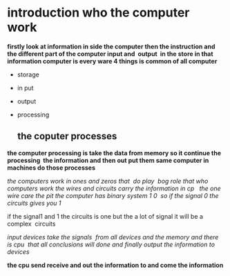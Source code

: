# introduction who the computer work 

**firstly look at information in side the computer then the instruction and the different part of the computer input and  output  in the store in that information computer is every ware 4 things is common of all computer** 

* storage

* in put

* output

* processing

    ## the coputer processes
**the computer processing is take the data from memory so it continue the processing  the information and then out put them same computer in machines do those processes**

*the computers work in ones and zeros that  do play  bog role that who computers work the wires and circuits carry the information in cp   the one wire care the pit the computer has binary system 1 0  so if the signal 0 the circuits gives you 1*

if the signal1 and 1 the circuits is one but the a lot of signal it will be a complex  circuits 

*input devices take the signals  from all devices and the memory and there is cpu  that all conclusions will done and finally output the information to devices* 

**the cpu send receive and out the information to and come the information**
